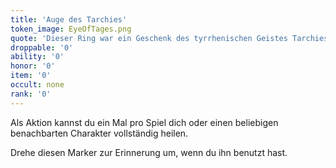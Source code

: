 ```yaml
---
title: 'Auge des Tarchies'
token_image: EyeOfTages.png
quote: 'Dieser Ring war ein Geschenk des tyrrhenischen Geistes Tarchies an die Etrusker. Er wurde 1941 von Sonderermittlerin Yula Korlïtz aus den geheimen Lagern des Britischen Museums während der Luftangriffe auf London entwendet.'
droppable: '0'
ability: '0'
honor: '0'
item: '0'
occult: none
rank: '0'
---
```


Als Aktion kannst du ein Mal pro Spiel dich oder einen beliebigen benachbarten Charakter vollständig heilen.

Drehe diesen Marker zur Erinnerung um, wenn du ihn benutzt hast.